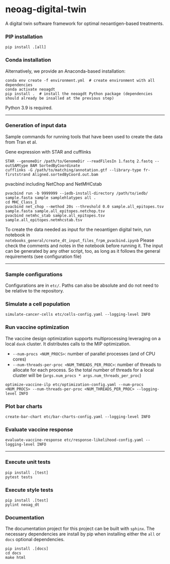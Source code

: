 # neoag-digital-twin
A digital twin software framework for optimal neoantigen-based treatments.

### PIP installation
`pip install .[all]`

### Conda installation
Alternatively, we provide an Anaconda-based installation:

```
conda env create -f environment.yml  # create environment with all dependencies
conda activate neoagdt
pip install .  # install the neoagdt Python package (dependencies should already be insalled at the previous step)
```

Python 3.9 is required.

---
### Generation of input data
Sample commands for running tools that have been used to create the data from Tran et al. 

Gene expression with STAR and cufflinks
```
STAR --genomeDir /path/to/GenomeDir --readFilesIn 1.fastq 2.fastq --outSAMtype BAM SortedByCoordinate
cufflinks -G /path/to/matching/annotation.gtf --library-type fr-firststrand Aligned.sortedByCoord.out.bam
```        

pvacbind including NetChop and NetMHCstab
```
pvacbind run -b 9999999 --iedb-install-directory /path/to/iedb/ sample.fasta sample samplehlatypes all .
cd MHC_Class_I
pvacbind net_chop --method 20s --threshold 0.0 sample.all_epitopes.tsv sample.fasta sample.all_epitopes.netchop.tsv
pvacbind netmhc_stab sample.all_epitopes.tsv sample.all_epitopes.netmhcstab.tsv 
```

To create the data needed as input for the neoantigen digital twin, run notebook in `notebooks_general/create_dt_input_files_frpm_pvacbind.ipynb`
Please check the comments and notes in the notebook before running it. The input can be generated by any other script, too, as long as it follows the general requirements (see configuration file)

---

### Sample configurations
Configurations are in `etc/`.
Paths can also be absolute and do not need to be relative to the repository.

### Simulate a cell population
```
simulate-cancer-cells etc/cells-config.yaml --logging-level INFO
```

### Run vaccine optimization
The vaccine design optimization supports multiprocessing leveraging on a local `dask` cluster.
It distributes calls to the MIP optimization. 
* `--num-procs <NUM_PROCS>`: number of parallel processes (and of CPU cores)
* `--num-threads-per-proc <NUM_THREADS_PER_PROC>`: number of threads to allocate for each process. So the total number of threads for a local cluster will be (`args.num_procs * args.num_threads_per_proc`)
```
optimize-vaccine-ilp etc/optimization-config.yaml --num-procs <NUM_PROCS> --num-threads-per-proc <NUM_THREADS_PER_PROC> --logging-level INFO
```

### Plot bar charts
```
create-bar-chart etc/bar-charts-config.yaml --logging-level INFO
```

### Evaluate vaccine response
```
evaluate-vaccine-response etc/response-likelihood-config.yaml --logging-level INFO
```
---

### Execute unit tests
```
pip install .[test]
pytest tests
```

### Execute style tests
```
pip install .[test]
pylint neoag_dt
```

### Documentation

The documentation project for this project can be built with `sphinx`. The necessary dependencies are install by pip
when installing either the `all` or `docs` optional dependencies.

```
pip install .[docs]
cd docs
make html
```